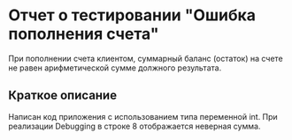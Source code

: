 # Отчет о тестировании "Ошибка пополнения счета"

При пополнении счета клиентом, суммарный баланс (остаток) на счете не равен арифметической сумме должного результата.

## Краткое описание

Написан код приложения с использованием типа переменной int. При реализации Debugging в строке 8 отображается неверная сумма.

